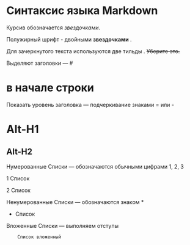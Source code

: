 # Синтаксис языка Markdown

Курсив обозначается *звездочками*.

Полужирный шрифт - двойными **звездочками** .

Для зачеркнутого текста используются две тильды . ~~Уберите это.~~

Выделяют заголовки — #
# в начале строки

Показать уровень заголовка — подчеркивание знаками = или -

Alt-H1  
======

Alt-H2
------

Нумерованные Списки — обозначаются обычными цифрами 1, 2, 3

1 Список

2 Список

Ненумерованные Списки — обозначаются знаком *

* Список

Вложенные Списки — выполняем отступы

        Список вложенный
